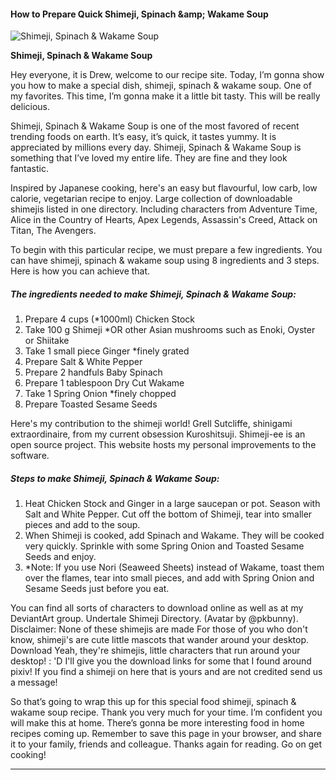             

#### How to Prepare Quick Shimeji, Spinach &amp;amp; Wakame Soup

![Shimeji, Spinach &amp; Wakame Soup](https://img-global.cpcdn.com/recipes/9928a424b2bff554/751x532cq70/shimeji-spinach-wakame-soup-recipe-main-photo.jpg)

**Shimeji, Spinach &amp; Wakame Soup**

Hey everyone, it is Drew, welcome to our recipe site. Today, I’m gonna show you how to make a special dish, shimeji, spinach & wakame soup. One of my favorites. This time, I’m gonna make it a little bit tasty. This will be really delicious.

Shimeji, Spinach & Wakame Soup is one of the most favored of recent trending foods on earth. It’s easy, it’s quick, it tastes yummy. It is appreciated by millions every day. Shimeji, Spinach & Wakame Soup is something that I’ve loved my entire life. They are fine and they look fantastic.

Inspired by Japanese cooking, here's an easy but flavourful, low carb, low calorie, vegetarian recipe to enjoy. Large collection of downloadable shimejis listed in one directory. Including characters from Adventure Time, Alice in the Country of Hearts, Apex Legends, Assassin's Creed, Attack on Titan, The Avengers.

To begin with this particular recipe, we must prepare a few ingredients. You can have shimeji, spinach & wakame soup using 8 ingredients and 3 steps. Here is how you can achieve that.

##### The ingredients needed to make Shimeji, Spinach & Wakame Soup:

1.  Prepare 4 cups (\*1000ml) Chicken Stock
2.  Take 100 g Shimeji \*OR other Asian mushrooms such as Enoki, Oyster or Shiitake
3.  Take 1 small piece Ginger \*finely grated
4.  Prepare Salt & White Pepper
5.  Prepare 2 handfuls Baby Spinach
6.  Prepare 1 tablespoon Dry Cut Wakame
7.  Take 1 Spring Onion \*finely chopped
8.  Prepare Toasted Sesame Seeds

Here's my contribution to the shimeji world! Grell Sutcliffe, shinigami extraordinaire, from my current obsession Kuroshitsuji. Shimeji-ee is an open source project. This website hosts my personal improvements to the software.

##### Steps to make Shimeji, Spinach & Wakame Soup:

1.  Heat Chicken Stock and Ginger in a large saucepan or pot. Season with Salt and White Pepper. Cut off the bottom of Shimeji, tear into smaller pieces and add to the soup.
2.  When Shimeji is cooked, add Spinach and Wakame. They will be cooked very quickly. Sprinkle with some Spring Onion and Toasted Sesame Seeds and enjoy.
3.  \*Note: If you use Nori (Seaweed Sheets) instead of Wakame, toast them over the flames, tear into small pieces, and add with Spring Onion and Sesame Seeds just before you eat.

You can find all sorts of characters to download online as well as at my DeviantArt group. Undertale Shimeji Directory. (Avatar by @pkbunny). Disclaimer: None of these shimejis are made For those of you who don't know, shimeji's are cute little mascots that wander around your desktop. Download Yeah, they're shimejis, little characters that run around your desktop! : 'D I'll give you the download links for some that I found around pixiv! If you find a shimeji on here that is yours and are not credited send us a message!

So that’s going to wrap this up for this special food shimeji, spinach & wakame soup recipe. Thank you very much for your time. I’m confident you will make this at home. There’s gonna be more interesting food in home recipes coming up. Remember to save this page in your browser, and share it to your family, friends and colleague. Thanks again for reading. Go on get cooking!

* * *